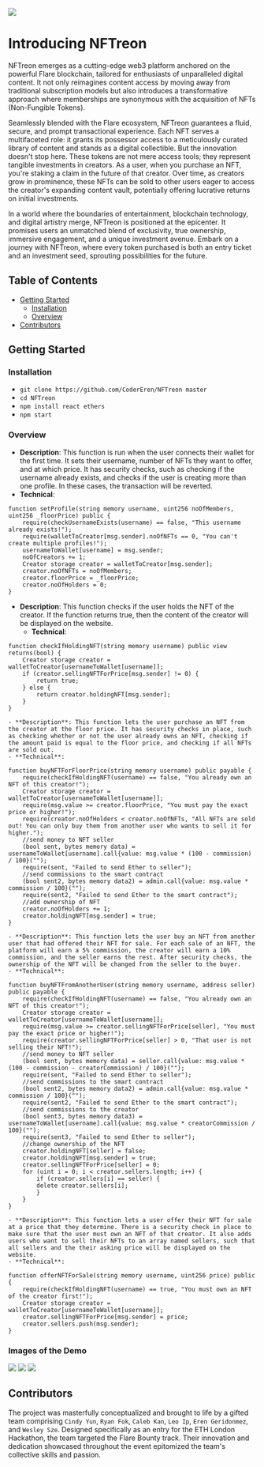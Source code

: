 ![](src/images/logo.jpeg)
# Introducing NFTreon
NFTreon emerges as a cutting-edge web3 platform anchored on the powerful Flare blockchain, tailored for enthusiasts of unparalleled digital content. It not only reimagines content access by moving away from traditional subscription models but also introduces a transformative approach where memberships are synonymous with the acquisition of NFTs (Non-Fungible Tokens).

Seamlessly blended with the Flare ecosystem, NFTreon guarantees a fluid, secure, and prompt transactional experience. Each NFT serves a multifaceted role: it grants its possessor access to a meticulously curated library of content and stands as a digital collectible. But the innovation doesn't stop here. These tokens are not mere access tools; they represent tangible investments in creators. As a user, when you purchase an NFT, you're staking a claim in the future of that creator. Over time, as creators grow in prominence, these NFTs can be sold to other users eager to access the creator's expanding content vault, potentially offering lucrative returns on initial investments.

In a world where the boundaries of entertainment, blockchain technology, and digital artistry merge, NFTreon is positioned at the epicenter. It promises users an unmatched blend of exclusivity, true ownership, immersive engagement, and a unique investment avenue. Embark on a journey with NFTreon, where every token purchased is both an entry ticket and an investment seed, sprouting possibilities for the future.
## Table of Contents  
- [Getting Started](#getting-started) 
	- [Installation](#installation) 
	- [Overview](#overview) 
- [Contributors](#contributors) 

## Getting Started  
### Installation 
- `git clone https://github.com/CoderEren/NFTreon master`
- `cd NFTreon`
- `npm install react ethers` 
- `npm start`

### Overview
   - **Description**: This function is run when the user connects their wallet for the first time. It sets their username, number of NFTs they want to offer, and at which price. It has security checks, such as checking if the username already exists, and checks if the user is creating more than one profile. In these cases, the transaction will be reverted. 
   - **Technical**: 
```solidity	 
function setProfile(string memory username, uint256 noOfMembers, uint256 _floorPrice) public {
	require(checkUsernameExists(username) == false, "This username already exists!");
	require(walletToCreator[msg.sender].noOfNFTs == 0, "You can't create multiple profiles!");
	usernameToWallet[username] = msg.sender;
	noOfCreators += 1;
	Creator storage creator = walletToCreator[msg.sender];
	creator.noOfNFTs = noOfMembers;
	creator.floorPrice = _floorPrice;
	creator.noOfHolders = 0;
}
```
  - **Description**: This function checks if the user holds the NFT of the creator. If the function returns true, then the content of the creator will be displayed on the website. 
	- **Technical**: 

```solidity
function checkIfHoldingNFT(string memory username) public view returns(bool) {
	Creator storage creator = walletToCreator[usernameToWallet[username]];
	if (creator.sellingNFTForPrice[msg.sender] != 0) {
	    return true;
	} else {
	    return creator.holdingNFT[msg.sender];
	}
}
```
	- **Description**: This function lets the user purchase an NFT from the creator at the floor price. It has security checks in place, such as checking whether or not the user already owns an NFT, checking if the amount paid is equal to the floor price, and checking if all NFTs are sold out. 
	- **Technical**: 

```solidity
function buyNFTForFloorPrice(string memory username) public payable {
	require(checkIfHoldingNFT(username) == false, "You already own an NFT of this creator!");
	Creator storage creator = walletToCreator[usernameToWallet[username]];
	require(msg.value >= creator.floorPrice, "You must pay the exact price or higher!");
	require(creator.noOfHolders < creator.noOfNFTs, "All NFTs are sold out! You can only buy them from another user who wants to sell it for higher.");
	//send money to NFT seller
	(bool sent, bytes memory data) = usernameToWallet[username].call{value: msg.value * (100 - commission) / 100}("");
	require(sent, "Failed to send Ether to seller");
	//send commissions to the smart contract
	(bool sent2, bytes memory data2) = admin.call{value: msg.value * commission / 100}("");
	require(sent2, "Failed to send Ether to the smart contract");
	//add ownership of NFT
	creator.noOfHolders += 1;
	creator.holdingNFT[msg.sender] = true;
}
```
	- **Description**: This function lets the user buy an NFT from another user that had offered their NFT for sale. For each sale of an NFT, the platform will earn a 5% commission, the creator will earn a 10% commission, and the seller earns the rest. After security checks, the ownership of the NFT will be changed from the seller to the buyer. 
	- **Technical**: 
```solidity
function buyNFTFromAnotherUser(string memory username, address seller) public payable {
	require(checkIfHoldingNFT(username) == false, "You already own an NFT of this creator!");
	Creator storage creator = walletToCreator[usernameToWallet[username]];
	require(msg.value >= creator.sellingNFTForPrice[seller], "You must pay the exact price or higher!");
	require(creator.sellingNFTForPrice[seller] > 0, "That user is not selling their NFT!");
	//send money to NFT seller
	(bool sent, bytes memory data) = seller.call{value: msg.value * (100 - commission - creatorCommission) / 100}("");
	require(sent, "Failed to send Ether to seller");
	//send commissions to the smart contract
	(bool sent2, bytes memory data2) = admin.call{value: msg.value * commission / 100}("");
	require(sent2, "Failed to send Ether to the smart contract");
	//send commissions to the creator
	(bool sent3, bytes memory data3) = usernameToWallet[username].call{value: msg.value * creatorCommission / 100}("");
	require(sent3, "Failed to send Ether to seller");
	//change ownership of the NFT
	creator.holdingNFT[seller] = false;
	creator.holdingNFT[msg.sender] = true;
	creator.sellingNFTForPrice[seller] = 0;
	for (uint i = 0; i < creator.sellers.length; i++) {
	    if (creator.sellers[i] == seller) {
		delete creator.sellers[i];
	    }
	}
}
```
	- **Description**: This function lets a user offer their NFT for sale at a price that they determine. There is a security check in place to make sure that the user must own an NFT of that creator. It also adds users who want to sell their NFTs to an array named sellers, such that all sellers and the their asking price will be displayed on the website. 
	- **Technical**: 
```solidity
function offerNFTForSale(string memory username, uint256 price) public {
	require(checkIfHoldingNFT(username) == true, "You must own an NFT of the creator first!");
	Creator storage creator = walletToCreator[usernameToWallet[username]];
	creator.sellingNFTForPrice[msg.sender] = price;
	creator.sellers.push(msg.sender);
}
```
### Images of the Demo
![](src/images/homepage.png)
![](src/images/creator-profile.png)
![](src/images/creator-profile-nft.png)

    
## Contributors
The project was masterfully conceptualized and brought to life by a gifted team comprising `Cindy Yun`, `Ryan Fok`, `Caleb Kan`, `Leo Ip`, `Eren Geridonmez`, and `Wesley Sze`. Designed specifically as an entry for the ETH London Hackathon, the team targeted the Flare Bounty track. Their innovation and dedication showcased throughout the event epitomized the team's collective skills and passion.
